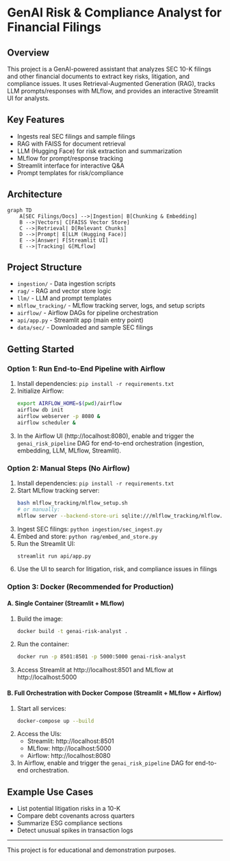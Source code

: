 
# GenAI Risk & Compliance Analyst for Financial Filings

## Overview
This project is a GenAI-powered assistant that analyzes SEC 10-K filings and other financial documents to extract key risks, litigation, and compliance issues. It uses Retrieval-Augmented Generation (RAG), tracks LLM prompts/responses with MLflow, and provides an interactive Streamlit UI for analysts.

## Key Features
- Ingests real SEC filings and sample filings
- RAG with FAISS for document retrieval
- LLM (Hugging Face) for risk extraction and summarization
- MLflow for prompt/response tracking
- Streamlit interface for interactive Q&A
- Prompt templates for risk/compliance

## Architecture
```mermaid
graph TD
    A[SEC Filings/Docs] -->|Ingestion| B[Chunking & Embedding]
    B -->|Vectors| C[FAISS Vector Store]
    C -->|Retrieval| D[Relevant Chunks]
    D -->|Prompt| E[LLM (Hugging Face)]
    E -->|Answer| F[Streamlit UI]
    E -->|Tracking| G[MLflow]
```

## Project Structure
- `ingestion/` - Data ingestion scripts
- `rag/` - RAG and vector store logic
- `llm/` - LLM and prompt templates
- `mlflow_tracking/` - MLflow tracking server, logs, and setup scripts
- `airflow/` - Airflow DAGs for pipeline orchestration
- `api/app.py` - Streamlit app (main entry point)
- `data/sec/` - Downloaded and sample SEC filings

## Getting Started
### Option 1: Run End-to-End Pipeline with Airflow
1. Install dependencies: `pip install -r requirements.txt`
2. Initialize Airflow:
   ```sh
   export AIRFLOW_HOME=$(pwd)/airflow
   airflow db init
   airflow webserver -p 8080 &
   airflow scheduler &
   ```
3. In the Airflow UI (http://localhost:8080), enable and trigger the `genai_risk_pipeline` DAG for end-to-end orchestration (ingestion, embedding, LLM, MLflow, Streamlit).

### Option 2: Manual Steps (No Airflow)
1. Install dependencies: `pip install -r requirements.txt`
2. Start MLflow tracking server:
   ```sh
   bash mlflow_tracking/mlflow_setup.sh
   # or manually:
   mlflow server --backend-store-uri sqlite:///mlflow_tracking/mlflow.db --default-artifact-root ./mlflow_tracking --host 0.0.0.0 --port 5000
   ```
3. Ingest SEC filings: `python ingestion/sec_ingest.py`
4. Embed and store: `python rag/embed_and_store.py`
5. Run the Streamlit UI:
   ```sh
   streamlit run api/app.py
   ```
6. Use the UI to search for litigation, risk, and compliance issues in filings

### Option 3: Docker (Recommended for Production)
#### A. Single Container (Streamlit + MLflow)
1. Build the image:
   ```sh
   docker build -t genai-risk-analyst .
   ```
2. Run the container:
   ```sh
   docker run -p 8501:8501 -p 5000:5000 genai-risk-analyst
   ```
3. Access Streamlit at http://localhost:8501 and MLflow at http://localhost:5000

#### B. Full Orchestration with Docker Compose (Streamlit + MLflow + Airflow)
1. Start all services:
   ```sh
   docker-compose up --build
   ```
2. Access the UIs:
   - Streamlit: http://localhost:8501
   - MLflow: http://localhost:5000
   - Airflow: http://localhost:8080
3. In Airflow, enable and trigger the `genai_risk_pipeline` DAG for end-to-end orchestration.

## Example Use Cases
- List potential litigation risks in a 10-K
- Compare debt covenants across quarters
- Summarize ESG compliance sections
- Detect unusual spikes in transaction logs

---
This project is for educational and demonstration purposes.
